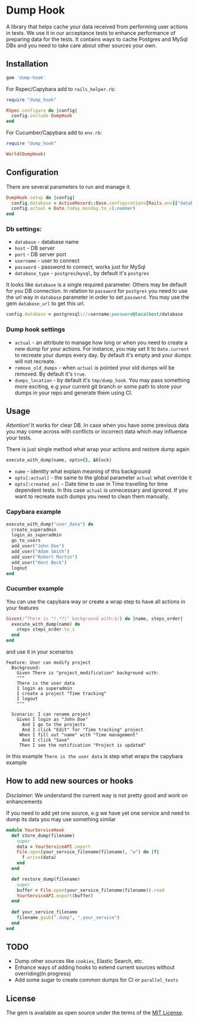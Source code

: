 # Dump Hook

A library that helps cache your data received from performing user actions in tests. We use it in our acceptance tests to enhance 
performance of preparing data for the tests. It contains ways to cache Postgres and MySql DBs and 
you need to take care about other sources your own.  

## Installation

```ruby
gem 'dump-hook'
```

For Rspec/Capybara add to `rails_helper.rb`:
```ruby
require "dump_hook"

RSpec.configure do |config|
  config.include DumpHook
end
```

For Cucumber/Capybara add to `env.rb`:
```ruby
require "dump_hook"

World(DumpHook)
```

## Configuration

There are several parameters to run and manage it.

```ruby
DumpHook.setup do |config|
  config.database = ActiveRecord::Base.configurations[Rails.env]["database"]
  config.actual = Date.today.monday.to_s(:number)
end
```

### Db settings:
* `database` - database name
* `host` - DB server
* `port` - DB server port
* `username` - user to connect
* `password` - password to connect, works just for MySql
* `database_type` - `postgres`/`mysql`, by default it's `postgres`

It looks like `database` is a single required parameter. Others may be default for you DB connection. In relation to 
`password` for `postgres` you need to use the url way in `database` parameter in order to set `password`. You may use 
the gem `database_url` to get this url.

```ruby
config.database = postgresql://username:password@localhost/database
```
### Dump hook settings
* `actual` - an attribute to manage how long or when you need to create a new dump for your actions. For instance, you 
may set it to `Date.current` to recreate your dumps every day. By default it's empty and your dumps will not recreate.
* `remove_old_dumps` - when `actual` is pointed your old dumps will be removed. By default it's `true`.
* `dumps_location` - by default it's `tmp/dump_hook`. You may pass something more exciting, e.g your current git branch
or some path to store your dumps in your repo and generate them using CI.

## Usage

*Attention!* It works for clear DB. In case when you have some previous data you may come across with conflicts or 
incorrect data which may influence your tests.  

There is just single method what wrap your actions and restore dump again
```ruby
execute_with_dump(name, opts={}, &block)
```
* `name` - identity what explain meaning of this background
* `opts[:actual]` - the same to the global parameter `actual` what override it
* `opts[:created_on]` - Date time to use in Time travelling for time dependent tests. In this case `actual` is 
unnecessary and ignored. If you want to recreate such dumps you need to clean them manually.  

### Capybara example
```ruby
execute_with_dump("user_data") do
  create_superadmin
  login_as_superadmin
  go_to_users
  add_user("John Doe")
  add_user("Adam Smith")
  add_user("Robert Martin")
  add_user("Kent Beck")
  logout
end

```
### Cucumber example

You can use the capybara way or create a wrap step to have all actions in your features
```ruby
Given(/^There is "(.*?)" background with:$/) do |name, steps_order|
  execute_with_dump(name) do
    steps steps_order.to_s
  end
end
```

and use it in your scenarios
```cucumber
Feature: User can modify project
  Background:
    Given There is "project_modification" background with:
    """
    There is the user data
    I login as superadmin
    I create a project "Time tracking"
    I logout
    """

  Scenario: I can rename project
    Given I login as "John Doe"
      And I go to the projects
      And I click "Edit" for "Time tracking" project
     When I fill out "name" with "Time management"
      And I click "Save"
     Then I see the notification "Project is updated"  
```

In this example `There is the user data` is step what wraps the capybara example

## How to add new sources or hooks
_Disclaimer_: We understand the current way is not pretty good and work on enhancements

If you need to add yet one source, e.g we have yet one service and need to dump its data you may use something similar
```ruby
module YourServiceHook
  def store_dump(filename)
    super
    data = YourServiceAPI.import
    File.open(your_service_filename(filename), "w") do |f| 
      f.write(data)
    end
  end

  def restore_dump(filename)
    super
    buffer = File.open(your_service_filename(filename)).read
    YourServiceAPI.export(buffer)
  end
  
  def your_service_filename
    filename.gsub(".dump", ".your_service")
  end
end
```

## TODO

* Dump other sources like `cookies`, Elastic Search, etc. 
* Enhance ways of adding hooks to extend current sources without overriding(In progress)
* Add some sugar to create common dumps for CI or `parallel_tests`


## License

The gem is available as open source under the terms of the [MIT License](http://opensource.org/licenses/MIT).
